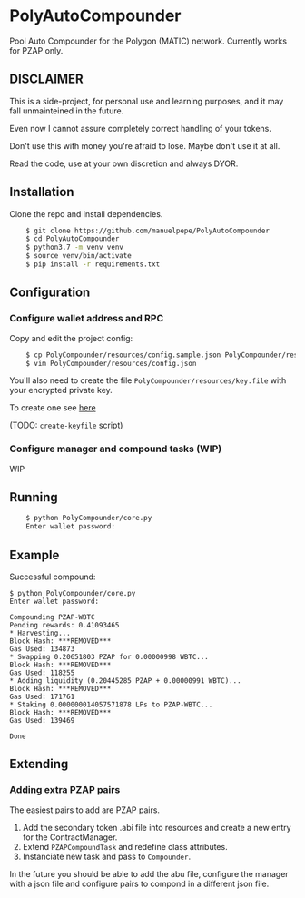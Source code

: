 # PolyAutoCompounder

Pool Auto Compounder for the Polygon (MATIC) network.
Currently works for PZAP only.

## DISCLAIMER

This is a side-project, for personal use and learning purposes, and it may fall unmainteined in the future.

Even now I cannot assure completely correct handling of your tokens.

Don't use this with money you're afraid to lose. Maybe don't use it at all.

Read the code, use at your own discretion and always DYOR.

## Installation

Clone the repo and install dependencies.

```bash
	$ git clone https://github.com/manuelpepe/PolyAutoCompounder
	$ cd PolyAutoCompounder
 	$ python3.7 -m venv venv
	$ source venv/bin/activate
	$ pip install -r requirements.txt
```

## Configuration

### Configure wallet address and RPC 

Copy and edit the project config:

```bash
	$ cp PolyCompounder/resources/config.sample.json PolyCompounder/resources/config.json
	$ vim PolyCompounder/resources/config.json
```

You'll also need to create the file `PolyCompounder/resources/key.file` with your encrypted private key.

To create one see [here](https://web3py.readthedocs.io/en/stable/troubleshooting.html#how-do-i-use-my-metamask-accounts-from-web3-py)

(TODO: `create-keyfile` script)


### Configure manager and compound tasks (WIP)

WIP

## Running

```bash
	$ python PolyCompounder/core.py
	Enter wallet password: 
```

## Example

Successful compound: 

```
$ python PolyCompounder/core.py 
Enter wallet password: 

Compounding PZAP-WBTC
Pending rewards: 0.41093465
* Harvesting...
Block Hash: ***REMOVED***
Gas Used: 134873
* Swapping 0.20651803 PZAP for 0.00000998 WBTC...
Block Hash: ***REMOVED***
Gas Used: 118255
* Adding liquidity (0.20445285 PZAP + 0.00000991 WBTC)...
Block Hash: ***REMOVED***
Gas Used: 171761
* Staking 0.000000014057571878 LPs to PZAP-WBTC...
Block Hash: ***REMOVED***
Gas Used: 139469

Done
```

## Extending

### Adding extra PZAP pairs

The easiest pairs to add are PZAP pairs.

1. Add the secondary token .abi file into resources and create a new entry for the ContractManager.
2. Extend `PZAPCompoundTask` and redefine class attributes.
3. Instanciate new task and pass to `Compounder`. 

In the future you should be able to add the abu file, configure the manager with a json file
and configure pairs to compond in a different json file. 

